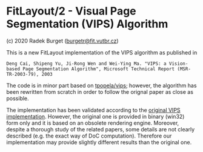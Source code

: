 FitLayout/2 - Visual Page Segmentation (VIPS) Algorithm
=======================================================

(c) 2020 Radek Burget (burgetr@fit.vutbr.cz)

This is a new FitLayout implementation of the VIPS algorithm as published in

```
Deng Cai, Shipeng Yu, Ji-Rong Wen and Wei-Ying Ma. "VIPS: a Vision-based Page Segmentation Algorithm", Microsoft Technical Report (MSR-TR-2003-79), 2003
```

The code is in minor part based on [tpopela/vips](https://github.com/tpopela/vips_java); however, the algorithm has been rewritten from scratch in order to follow the orignal paper as close as possible.

The implementation has been validated according to the [original VIPS implementation](http://www.cad.zju.edu.cn/home/dengcai/VIPS/VIPS.html). However, the original one is provided in binary (win32) form only and it is based on an obsolete rendering engine. Moreover, despite a thorough study of the related papers, some details are not clearly described (e.g. the exact way of DoC computation). Therefore our implementation may provide slightly different results than the original one.
